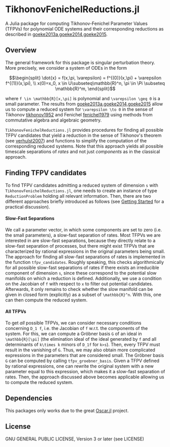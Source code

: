 # TikhonovFenichelReductions.jl

A Julia package for computing Tikhonov-Fenichel Parameter Values (TFPVs) for
polynomial ODE systems and their corresponding reductions as described in
[goeke2013a,goeke2014,goeke2015](@cite).

## Overview
The general framework for this package is singular perturbation theory.
More precisely, we consider a system of ODEs in the form 
```math
\begin{split}
\dot{x} = f(x,\pi, \varepsilon) = f^{(0)}(x,\pi) + \varepsilon f^{(1)}(x,\pi), 
\\
x(0)=x_0, x \in U\subseteq\mathbb{R}^n, \pi \in \Pi \subseteq \mathbb{R}^m,
\end{split}
```
where ``f \in \mathbb{R}[x,\pi]`` is polynomial and ``\varepsilon \geq 0`` is a
small parameter. 
The results from [goeke2013a,goeke2014,goeke2015](@cite) allow us to compute a
reduced system for ``\varepsilon \to 0`` in the sense of Tikhonov
[tikhonov1952](@cite) and Fenichel [fenichel1979](@cite) using methods from
commutative algebra and algebraic geometry. 

`TikhonovFenichelReductions.jl` provides procedures for finding all possible
TFPV candidates that yield a reduction in the sense of Tikhonov's theorem (see
[verhulst2007](@cite)) and functions to simplify the computation of the
corresponding reduced systems.
Note that this approach yields all possible timescale separations of _rates_ and
not just _components_ as in the classical approach.

## Finding TFPV candidates
To find TFPV candidates admitting a reduced system of dimension ``s`` with
`TikhonovFenichelReductions.jl`, one needs to create an instance of type
`ReductionProblem` holding all relevant information. 
Then, there are two different approaches briefly introduced as follows (see
[Getting Started](@ref) for a practical discussion).

#### Slow-Fast Separations
We call a parameter vector, in which some components are set to zero (i.e. the
small parameters), a slow-fast separation of rates. 
Most TFPVs we are interested in are slow-fast separations, because they directly
relate to a slow-fast separation of processes, but there might exist TFPVs that
are characterized by rational expressions in the original parameters being
small. 
The approach for finding all slow-fast separations of rates is implemented in
the function `tfpv_candidates`.
Roughly speaking, this checks algorithmically for all possible slow-fast
separations of rates if there exists an irreducible component of dimension
``s``, since these correspond to the potential slow manifolds on which a
reduction is defined.
Additionally, we use a condition on the Jacobian of ``f`` with respect to ``x``
to filter out potential candidates. 
Afterwards, it only remains to check whether the slow manifold can be given in
closed form (explicitly) as a subset of ``\mathbb{R}^n``. 
With this, one can then compute the reduced system.


#### All TFPVs
To get *all* possible TFPVs, we can consider necessary conditions concerning
``D_1 f``, i.e. the Jacobian of ``f`` w.r.t. the components of the system.
For this, we can compute a Gröbner basis `G` of an ideal in ``\mathbb{R}[\pi]``
(the elimination ideal of the ideal generated by ``f`` and all determinants of
``k\times k`` minors of ``D_1f`` for ``k>s``). 
Then, every TFPV must result in the vanishing of `G`.
Thus, we may also obtain more complicated expressions in the parameters that
are considered small.
The Gröbner basis `G` can be computed by calling `tfpv_groebner_basis`. 
Given a TFPV defined by rational expressions, one can rewrite the original
system with a new parameter equal to this expression, which makes it a slow-fast
separation of rates. 
Then, the approach discussed above becomes applicable allowing us to compute the
reduced system.

## Dependencies
This packages only works due to the great [Oscar.jl](https://www.oscar-system.org/) project.

## License
GNU GENERAL PUBLIC LICENSE, Version 3 or later (see LICENSE)
